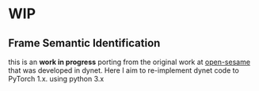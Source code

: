 # WIP
## Frame Semantic Identification
this is an **work in progress** porting from the original work at [open-sesame](https://github.com/swabhs/open-sesame) that was developed in dynet. 
Here I aim to re-implement dynet code to PyTorch 1.x. using python 3.x


